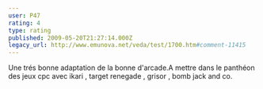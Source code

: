 ```yaml
---
user: P47
rating: 4
type: rating
published: 2009-05-20T21:27:14.000Z
legacy_url: http://www.emunova.net/veda/test/1700.htm#comment-11415
---
```

Une trés bonne adaptation de la bonne d'arcade.A mettre dans le panthéon des jeux cpc avec ikari , target renegade , grisor , bomb jack and co.